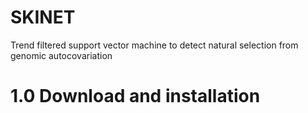 # SKINET
Trend filtered support vector machine to detect natural selection from genomic autocovariation


# 1.0 Download and installation
